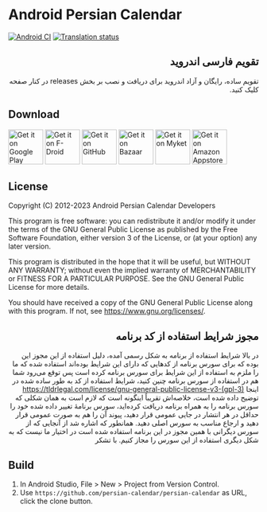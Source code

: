 # Android Persian Calendar

[![Android CI](https://github.com/persian-calendar/persian-calendar/actions/workflows/android.yml/badge.svg)](https://github.com/persian-calendar/persian-calendar/actions)
[![Translation status](https://hosted.weblate.org/widgets/persian-calendar/-/svg-badge.svg)](https://hosted.weblate.org/engage/persian-calendar/)

<div dir=rtl>

## تقویم فارسی اندروید

تقویم ساده، رایگان و آزاد اندروید
برای دریافت و نصب بر بخش releases در کنار صفحه کلیک کنید.

</div>

## Download
<a href='https://play.google.com/store/apps/details?id=com.byagowi.persiancalendar'><img height=70 alt='Get it on Google Play' src='https://raw.githubusercontent.com/persian-calendar/persian-calendar/main/assets/GooglePlay.svg'/></a>
<a href='https://f-droid.org/app/com.byagowi.persiancalendar'><img height=70 alt='Get it on F-Droid' src='https://raw.githubusercontent.com/persian-calendar/persian-calendar/main/assets/FDroid.svg'/></a>
<a href='https://github.com/persian-calendar/persian-calendar/releases/'><img height=70 alt='Get it on GitHub' src='https://raw.githubusercontent.com/persian-calendar/persian-calendar/main/assets/GitHub.svg'/></a>
<a href='https://cafebazaar.ir/app/com.byagowi.persiancalendar'><img height=70 alt='Get it on Bazaar' src='https://raw.githubusercontent.com/persian-calendar/persian-calendar/main/assets/Bazaar.svg'/></a>
<a href='https://myket.ir/app/com.byagowi.persiancalendar'><img height=70 alt='Get it on Myket' src='https://raw.githubusercontent.com/persian-calendar/persian-calendar/main/assets/Myket.svg'/></a>
<a href='https://www.amazon.com/Persian-Calendar/dp/B09HSLZSY2'><img height=70 alt='Get it on Amazon Appstore' src='https://raw.githubusercontent.com/persian-calendar/persian-calendar/main/assets/Amazon.svg'/></a>

## License

Copyright (C) 2012-2023  Android Persian Calendar Developers

This program is free software: you can redistribute it and/or modify
it under the terms of the GNU General Public License as published by
the Free Software Foundation, either version 3 of the License, or
(at your option) any later version.

This program is distributed in the hope that it will be useful,
but WITHOUT ANY WARRANTY; without even the implied warranty of
MERCHANTABILITY or FITNESS FOR A PARTICULAR PURPOSE.  See the
GNU General Public License for more details.

You should have received a copy of the GNU General Public License
along with this program.  If not, see https://www.gnu.org/licenses/.

<div dir=rtl>

## مجوز شرایط استفاده از کد برنامه

در بالا شرایط استفاده از برنامه به شکل رسمی آمده، دلیل استفاده از این مجوز این بوده که برای سورس برنامه از کدهایی که دارای این شرایط بوده‌اند استفاده شده که ما را ملزم به استفاده از این شرایط برای سورس برنامه کرده است پس توقع می‌رود شما هم در استفاده از سورس برنامه چنین کنید، شرایط استفاده از کد به طور ساده شده در اینجا
https://tldrlegal.com/license/gnu-general-public-license-v3-(gpl-3)
توضیح داده شده است، خلاصه‌اش تقریباً اینگونه است که لازم است به همان شکلی که سورس برنامه را به همراه برنامه دریافت کرده‌اید، سورس برنامهٔ تغییر داده شده خود را حداقل در هر انتشار در جایی عمومی قرار دهید، پیوند آن را هم به صورت عمومی قرار دهید و ارجاع مناسب به سورس اصلی دهید. همانطور که اشاره شد از آنجایی که از سورس دیگرانی با همین مجوز در این برنامه استفاده شده است در اختیار ما نیست که به شکل دیگری استفاده از این سورس را مجاز کنیم. با تشکر
</div>

## Build

1. In Android Studio, File > New > Project from Version Control.
2. Use `https://github.com/persian-calendar/persian-calendar` as URL, click the clone button.

